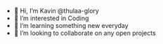 - 👋 Hi, I’m Kavin @thulaa-glory
- 👀 I’m interested in Coding
- 🌱 I’m learning something new everyday
- 💞️ I’m looking to collaborate on any open projects

<!---
thulaa-glory/thulaa-glory is a ✨ special ✨ repository because its `README.md` (this file) appears on your GitHub profile.
You can click the Preview link to take a look at your changes.
--->
